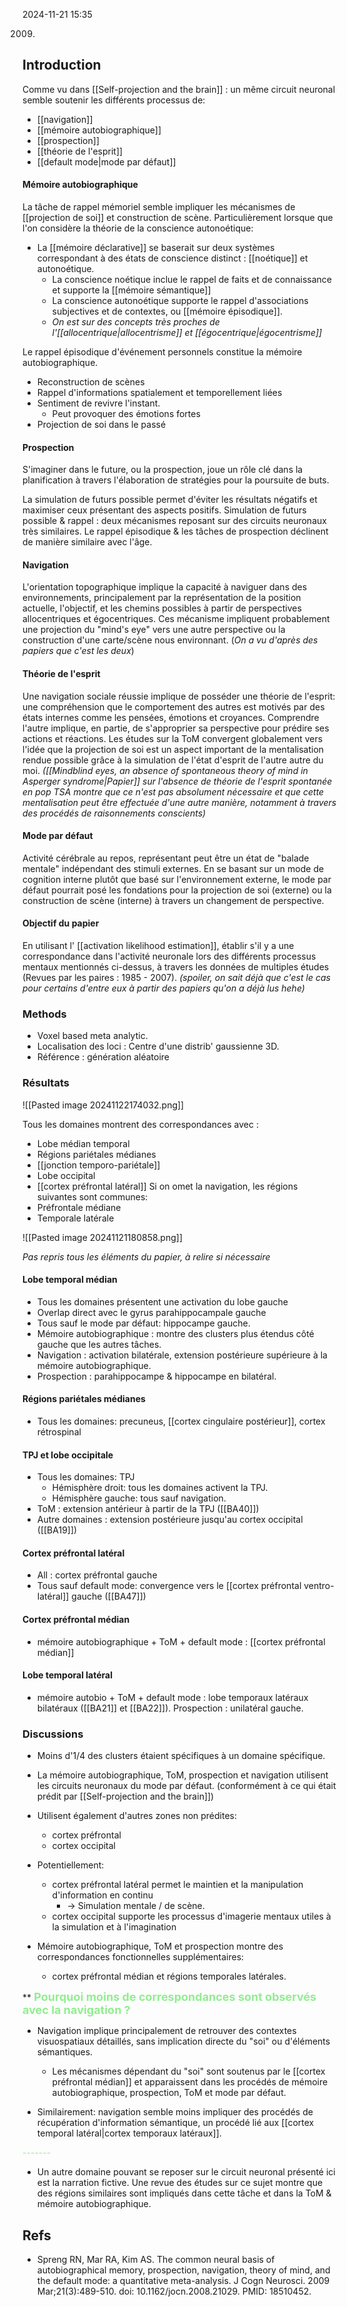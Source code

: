 2024-11-21 15:35

2009.

## Introduction 

Comme vu dans [[Self-projection and the brain]] : un même circuit neuronal semble soutenir les différents processus de:
- [[navigation]] 
- [[mémoire autobiographique]]
- [[prospection]]
- [[théorie de l'esprit]] 
- [[default mode|mode par défaut]]

#### Mémoire autobiographique

La tâche de rappel mémoriel semble impliquer les mécanismes de [[projection de soi]] et construction de scène. Particulièrement lorsque que l'on considère la théorie de la conscience autonoétique:
- La [[mémoire déclarative]] se baserait sur deux systèmes correspondant à des états de conscience distinct : [[noétique]] et autonoétique. 
	- La conscience noétique inclue le rappel de faits et de connaissance et supporte la [[mémoire sémantique]] 
	- La conscience autonoétique supporte le rappel d'associations subjectives et de contextes, ou [[mémoire épisodique]].
	- *On est sur des concepts très proches de l'[[allocentrique|allocentrisme]] et [[égocentrique|égocentrisme]]*

Le rappel épisodique d'événement personnels constitue la mémoire autobiographique.
- Reconstruction de scènes
- Rappel d'informations spatialement et temporellement liées
- Sentiment de revivre l'instant. 
	- Peut provoquer des émotions fortes
- Projection de soi dans le passé 

#### Prospection 

S'imaginer dans le future, ou la prospection, joue un rôle clé dans la planification à travers l'élaboration de stratégies pour la poursuite de buts.

La simulation de futurs possible permet d'éviter les résultats négatifs et maximiser ceux présentant des aspects positifs. 
Simulation de futurs possible & rappel : deux mécanismes reposant sur des circuits neuronaux très similaires. 
Le rappel épisodique  & les tâches de prospection déclinent de manière similaire avec l'âge.

#### Navigation 

L'orientation topographique implique la capacité à naviguer dans des environnements, principalement par la représentation de la position actuelle, l'objectif, et les chemins possibles à partir de perspectives allocentriques et égocentriques. 
Ces mécanisme impliquent probablement une projection du "mind's eye" vers une autre perspective ou la construction d'une carte/scène nous environnant. (*On a vu d'après des papiers que c'est les deux*) 

#### Théorie de l'esprit 

Une navigation sociale réussie implique de posséder une théorie de l'esprit: une compréhension que le comportement des autres est motivés par des états internes comme les pensées, émotions et croyances. 
Comprendre l'autre implique, en partie, de s'approprier sa perspective pour prédire ses actions et réactions. 
Les études sur la ToM convergent globalement vers l'idée que la projection de soi est un aspect important de la mentalisation rendue possible grâce à la simulation de l'état d'esprit de l'autre autre du moi. *([[Mindblind eyes, an absence of spontaneous theory of mind in Asperger syndrome|Papier]] sur l'absence de théorie de l'esprit spontanée en pop TSA montre que ce n'est pas absolument nécessaire et que cette mentalisation peut être effectuée d'une autre manière, notamment à travers des procédés de raisonnements conscients)* 

#### Mode par défaut

Activité cérébrale au repos, représentant peut être un état de "balade mentale" indépendant des stimuli externes. 
En se basant sur un mode de cognition interne plutôt que basé sur l'environnement externe, le mode par défaut pourrait posé les fondations pour la projection de soi (externe) ou la construction de scène (interne) à travers un changement de perspective.

#### Objectif du papier

En utilisant l' [[activation likelihood estimation]], établir s'il y a une correspondance dans l'activité neuronale lors des différents processus mentaux mentionnés ci-dessus, à travers les données de multiples études (Revues par les paires : 1985 - 2007).
*(spoiler, on sait déjà que c'est le cas pour certains d'entre eux à partir des papiers qu'on a déjà lus hehe)* 


### Methods

- Voxel based meta analytic.
- Localisation des  loci : Centre d'une distrib' gaussienne 3D. 
- Référence : génération aléatoire 

### Résultats 

![[Pasted image 20241122174032.png]]


Tous les domaines montrent des correspondances avec :
- Lobe médian temporal
- Régions pariétales médianes
- [[jonction temporo-pariétale]]
- Lobe occipital
- [[cortex préfrontal latéral]] 
Si on omet la navigation, les régions suivantes sont communes:
- Préfrontale médiane
- Temporale latérale

![[Pasted image 20241121180858.png]]

*Pas repris tous les éléments du papier, à relire si nécessaire*
#### Lobe temporal médian 

- Tous les domaines présentent une activation du lobe gauche
- Overlap direct avec le gyrus parahippocampale gauche
- Tous sauf le mode par défaut: hippocampe gauche. 
- Mémoire autobiographique : montre des clusters plus étendus côté gauche que les autres tâches. 
- Navigation : activation bilatérale, extension postérieure supérieure à la mémoire autobiographique. 
- Prospection : parahippocampe & hippocampe en bilatéral. 

#### Régions pariétales médianes

- Tous les domaines: precuneus, [[cortex cingulaire postérieur]], cortex rétrospinal 
#### TPJ et lobe occipitale

- Tous les domaines: TPJ
	- Hémisphère droit: tous les domaines activent la TPJ.
	- Hémisphère gauche: tous sauf navigation. 
- ToM : extension antérieur à partir de la TPJ ([[BA40]])
- Autre domaines : extension postérieure jusqu'au cortex occipital ([[BA19]])  
#### Cortex préfrontal latéral

- All : cortex préfrontal gauche
- Tous sauf default mode: convergence vers le  [[cortex préfrontal ventro-latéral]] gauche ([[BA47]])


#### Cortex préfrontal médian

- mémoire autobiographique + ToM + default mode : [[cortex préfrontal médian]] 

#### Lobe temporal latéral

- mémoire autobio + ToM + default mode : lobe temporaux latéraux bilatéraux ([[BA21]] et [[BA22]]). Prospection : unilatéral gauche. 


### Discussions

- Moins d'$1/4$ des clusters étaient spécifiques à un domaine spécifique. 
- La mémoire autobiographique, ToM, prospection et navigation utilisent les circuits neuronaux du mode par défaut. (conformément à ce qui était prédit par [[Self-projection and the brain]])
- Utilisent également d'autres zones non prédites:
	- cortex préfrontal
	- cortex occipital 

- Potentiellement: 
	- cortex préfrontal latéral permet le maintien et la manipulation d'information en continu
		- -> Simulation mentale /  de scène.
	- cortex occipital supporte les processus d'imagerie mentaux utiles à la simulation et à l'imagination 

- Mémoire autobiographique, ToM et prospection montre des correspondances fonctionnelles supplémentaires:
	- cortex préfrontal médian et régions temporales latérales. 

**<font size=4, color='lightgreen'><b> Pourquoi moins de correspondances sont observés avec la navigation ? </b> </font> 

- Navigation implique principalement de retrouver des contextes visuospatiaux détaillés, sans implication directe du "soi" ou d'éléments sémantiques. 

	- Les mécanismes dépendant du "soi" sont soutenus par le [[cortex préfrontal médian]] et apparaissent dans les procédés de mémoire autobiographique, prospection, ToM et mode par défaut. 

- Similairement: navigation semble moins impliquer des procédés de récupération d'information sémantique, un procédé lié aux [[cortex temporal latéral|cortex temporaux latéraux]]. 

<font color='lightgreen'> ------- </font> 

- Un autre domaine pouvant se reposer sur le circuit neuronal présenté ici est la narration fictive. Une revue des études sur ce sujet montre que des régions similaires sont impliqués dans cette tâche et dans la ToM & mémoire autobiographique.



## Refs

- Spreng RN, Mar RA, Kim AS. The common neural basis of autobiographical memory, prospection, navigation, theory of mind, and the default mode: a quantitative meta-analysis. J Cogn Neurosci. 2009 Mar;21(3):489-510. doi: 10.1162/jocn.2008.21029. PMID: 18510452.